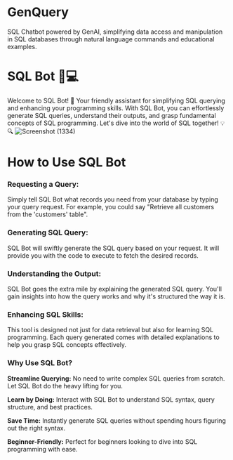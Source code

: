 # GenQuery
SQL Chatbot powered by GenAI, simplifying data access and manipulation in SQL databases through natural language commands and educational examples.

# SQL Bot 🤖💻
Welcome to SQL Bot! 🚀 Your friendly assistant for simplifying SQL querying and enhancing your programming skills. With SQL Bot, you can effortlessly generate SQL queries, understand their outputs, and grasp fundamental concepts of SQL programming. Let's dive into the world of SQL together! 💡🔍
![Screenshot (1334)](https://github.com/aniketandhale08/GenQuery/assets/99685171/4ab80f48-0d36-4224-8f4d-9ee46505f139)

# How to Use SQL Bot
### Requesting a Query:

Simply tell SQL Bot what records you need from your database by typing your query request.
For example, you could say "Retrieve all customers from the 'customers' table".
### Generating SQL Query:

SQL Bot will swiftly generate the SQL query based on your request.
It will provide you with the code to execute to fetch the desired records.
### Understanding the Output:

SQL Bot goes the extra mile by explaining the generated SQL query.
You'll gain insights into how the query works and why it's structured the way it is.
### Enhancing SQL Skills:

This tool is designed not just for data retrieval but also for learning SQL programming.
Each query generated comes with detailed explanations to help you grasp SQL concepts effectively.
### Why Use SQL Bot?
**Streamline Querying:** No need to write complex SQL queries from scratch. Let SQL Bot do the heavy lifting for you.

**Learn by Doing:** Interact with SQL Bot to understand SQL syntax, query structure, and best practices.

**Save Time:** Instantly generate SQL queries without spending hours figuring out the right syntax.

**Beginner-Friendly:** Perfect for beginners looking to dive into SQL programming with ease.

